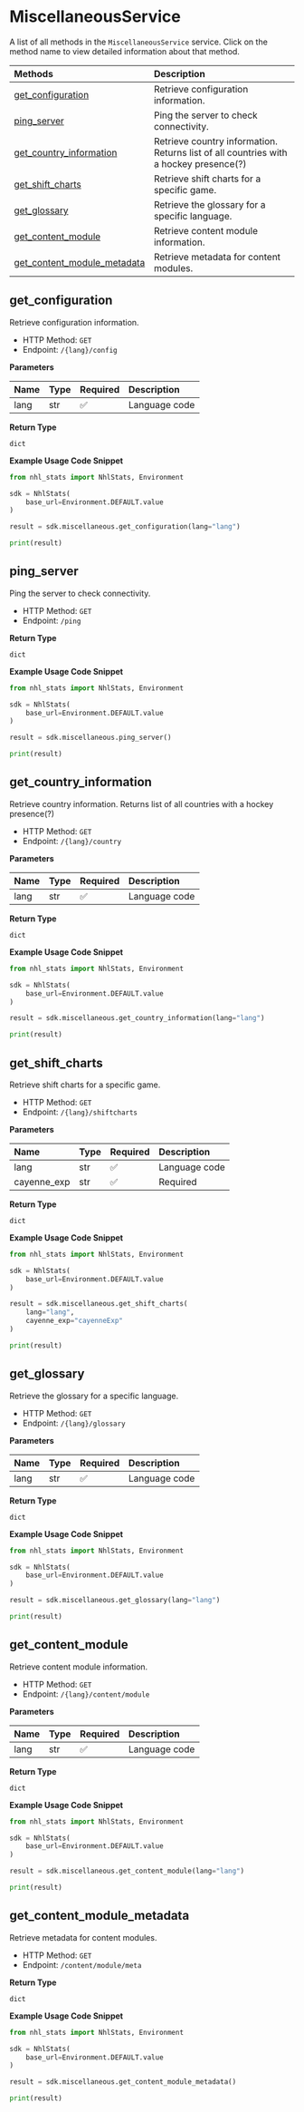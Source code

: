 # MiscellaneousService

A list of all methods in the `MiscellaneousService` service. Click on the method name to view detailed information about that method.

| Methods                                                     | Description                                                                           |
| :---------------------------------------------------------- | :------------------------------------------------------------------------------------ |
| [get_configuration](#get_configuration)                     | Retrieve configuration information.                                                   |
| [ping_server](#ping_server)                                 | Ping the server to check connectivity.                                                |
| [get_country_information](#get_country_information)         | Retrieve country information. Returns list of all countries with a hockey presence(?) |
| [get_shift_charts](#get_shift_charts)                       | Retrieve shift charts for a specific game.                                            |
| [get_glossary](#get_glossary)                               | Retrieve the glossary for a specific language.                                        |
| [get_content_module](#get_content_module)                   | Retrieve content module information.                                                  |
| [get_content_module_metadata](#get_content_module_metadata) | Retrieve metadata for content modules.                                                |

## get_configuration

Retrieve configuration information.

- HTTP Method: `GET`
- Endpoint: `/{lang}/config`

**Parameters**

| Name | Type | Required | Description   |
| :--- | :--- | :------- | :------------ |
| lang | str  | ✅       | Language code |

**Return Type**

`dict`

**Example Usage Code Snippet**

```python
from nhl_stats import NhlStats, Environment

sdk = NhlStats(
    base_url=Environment.DEFAULT.value
)

result = sdk.miscellaneous.get_configuration(lang="lang")

print(result)
```

## ping_server

Ping the server to check connectivity.

- HTTP Method: `GET`
- Endpoint: `/ping`

**Return Type**

`dict`

**Example Usage Code Snippet**

```python
from nhl_stats import NhlStats, Environment

sdk = NhlStats(
    base_url=Environment.DEFAULT.value
)

result = sdk.miscellaneous.ping_server()

print(result)
```

## get_country_information

Retrieve country information. Returns list of all countries with a hockey presence(?)

- HTTP Method: `GET`
- Endpoint: `/{lang}/country`

**Parameters**

| Name | Type | Required | Description   |
| :--- | :--- | :------- | :------------ |
| lang | str  | ✅       | Language code |

**Return Type**

`dict`

**Example Usage Code Snippet**

```python
from nhl_stats import NhlStats, Environment

sdk = NhlStats(
    base_url=Environment.DEFAULT.value
)

result = sdk.miscellaneous.get_country_information(lang="lang")

print(result)
```

## get_shift_charts

Retrieve shift charts for a specific game.

- HTTP Method: `GET`
- Endpoint: `/{lang}/shiftcharts`

**Parameters**

| Name        | Type | Required | Description   |
| :---------- | :--- | :------- | :------------ |
| lang        | str  | ✅       | Language code |
| cayenne_exp | str  | ✅       | Required      |

**Return Type**

`dict`

**Example Usage Code Snippet**

```python
from nhl_stats import NhlStats, Environment

sdk = NhlStats(
    base_url=Environment.DEFAULT.value
)

result = sdk.miscellaneous.get_shift_charts(
    lang="lang",
    cayenne_exp="cayenneExp"
)

print(result)
```

## get_glossary

Retrieve the glossary for a specific language.

- HTTP Method: `GET`
- Endpoint: `/{lang}/glossary`

**Parameters**

| Name | Type | Required | Description   |
| :--- | :--- | :------- | :------------ |
| lang | str  | ✅       | Language code |

**Return Type**

`dict`

**Example Usage Code Snippet**

```python
from nhl_stats import NhlStats, Environment

sdk = NhlStats(
    base_url=Environment.DEFAULT.value
)

result = sdk.miscellaneous.get_glossary(lang="lang")

print(result)
```

## get_content_module

Retrieve content module information.

- HTTP Method: `GET`
- Endpoint: `/{lang}/content/module`

**Parameters**

| Name | Type | Required | Description   |
| :--- | :--- | :------- | :------------ |
| lang | str  | ✅       | Language code |

**Return Type**

`dict`

**Example Usage Code Snippet**

```python
from nhl_stats import NhlStats, Environment

sdk = NhlStats(
    base_url=Environment.DEFAULT.value
)

result = sdk.miscellaneous.get_content_module(lang="lang")

print(result)
```

## get_content_module_metadata

Retrieve metadata for content modules.

- HTTP Method: `GET`
- Endpoint: `/content/module/meta`

**Return Type**

`dict`

**Example Usage Code Snippet**

```python
from nhl_stats import NhlStats, Environment

sdk = NhlStats(
    base_url=Environment.DEFAULT.value
)

result = sdk.miscellaneous.get_content_module_metadata()

print(result)
```

<!-- This file was generated by liblab | https://liblab.com/ -->
